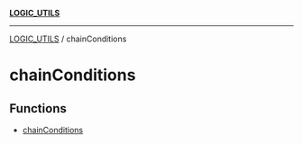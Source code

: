[**LOGIC_UTILS**](../README.md)

***

[LOGIC_UTILS](../README.md) / chainConditions

# chainConditions

## Functions

- [chainConditions](functions/chainConditions.md)
